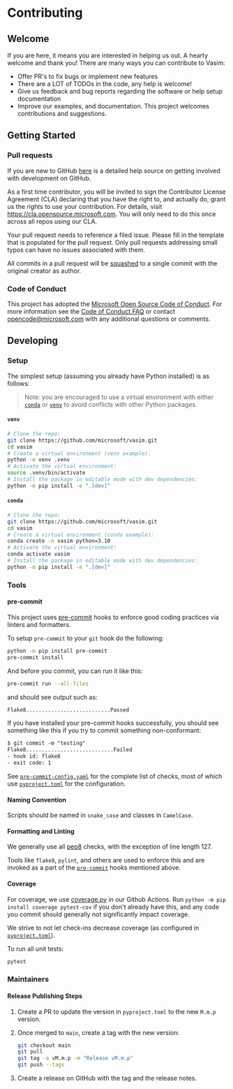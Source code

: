 # Contributing

## Welcome

If you are here, it means you are interested in helping us out. A hearty welcome and thank you! There are many ways you can contribute to Vasim:

* Offer PR's to fix bugs or implement new features
* There are a LOT of TODOs in the code, any help is welcome!
* Give us feedback and bug reports regarding the software or help setup documentation
* Improve our examples, and documentation.
This project welcomes contributions and suggestions.

## Getting Started

### Pull requests

If you are new to GitHub [here](https://help.github.com/categories/collaborating-with-issues-and-pull-requests/) is a detailed help source on getting involved with development on GitHub.

As a first time contributor, you will be invited to sign the Contributor License Agreement (CLA) declaring that you have the right to, and actually do, grant us
the rights to use your contribution. For details, visit <https://cla.opensource.microsoft.com>. You will only need to do this once across all repos using our CLA.

Your pull request needs to reference a filed issue. Please fill in the template that is populated for the pull request. Only pull requests addressing small typos can have no issues associated with them.

All commits in a pull request will be [squashed](https://github.blog/2016-04-01-squash-your-commits/) to a single commit with the original creator as author.

### Code of Conduct

This project has adopted the [Microsoft Open Source Code of Conduct](https://opensource.microsoft.com/codeofconduct/).
For more information see the [Code of Conduct FAQ](https://opensource.microsoft.com/codeofconduct/faq/) or
contact [opencode@microsoft.com](mailto:opencode@microsoft.com) with any additional questions or comments.

## Developing

### Setup

The simplest setup (assuming you already have Python installed) is as follows:

> Note: you are encouraged to use a virtual environment with either [`conda`](https://docs.anaconda.com/miniconda/) or [`venv`](https://docs.python.org/3/library/venv.html) to avoid conflicts with other Python packages.

#### `venv`

```sh
# Clone the repo:
git clone https://github.com/microsoft/vasim.git
cd vasim
# Create a virtual environment (venv example):
python -m venv .venv
# Activate the virtual environment:
source .venv/bin/activate
# Install the package in editable mode with dev dependencies:
python -m pip install -e ".[dev]"
```

#### `conda`

```sh
# Clone the repo:
git clone https://github.com/microsoft/vasim.git
cd vasim
# Create a virtual environment (conda example):
conda create -n vasim python=3.10
# Activate the virtual environment:
conda activate vasim
# Install the package in editable mode with dev dependencies:
python -m pip install -e ".[dev]"
```

### Tools

#### pre-commit

This project uses [pre-commit](https://pre-commit.com/) hooks to enforce good coding practices via linters and formatters.

To setup `pre-commit` to your `git` hook do the following:

```sh
python -m pip install pre-commit
pre-commit install
```

And before you commit, you can run it like this:

```sh
pre-commit run --all-files
```

and should see output such as:

```txt
Flake8...........................Passed
```

If you have installed your pre-commit hooks successfully, you should see something like this if you try to commit something non-conformant:

```txt
$ git commit -m "testing"
Flake8............................Failed
- hook id: flake8
- exit code: 1
```

See [`pre-commit-config.yaml`](./.pre-commit-config.yaml) for the complete list of checks, most of which use [`pyproject.toml`](./pyproject.toml) for the configuration.

#### Naming Convention

Scripts should be named in `snake_case` and classes in `CamelCase`.

#### Formatting and Linting

We generally use all [pep8](https://peps.python.org/pep-0008/) checks, with the exception of line length 127.

Tools like `flake8`, `pylint`, and others are used to enforce this and are invoked as a part of the [`pre-commit`](#pre-commit) hooks mentioned above.

#### Coverage

For coverage, we use [coverage.py](https://coverage.readthedocs.io/en/) in our Github Actions.
Run  `python -m pip install coverage pytest-cov` if you don't already have this, and any code you commit should generally not significantly impact coverage.

We strive to not let check-ins decrease coverage (as configured in [`pyproject.toml`](./pyproject.toml)).

To run all unit tests:

```sh
pytest
```

### Maintainers

#### Release Publishing Steps

1. Create a PR to update the version in `pyproject.toml` to the new `M.m.p` version.
2. Once merged to `main`, create a tag with the new version:

    ```sh
    git checkout main
    git pull
    git tag -a vM.m.p -m "Release vM.m.p"
    git push --tags
    ```

3. Create a release on GitHub with the tag and the release notes.
